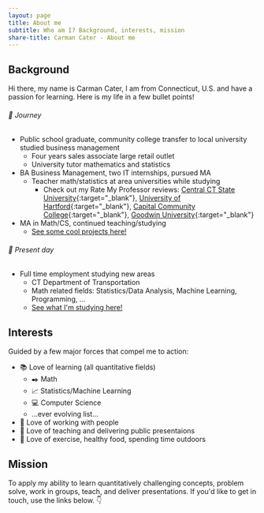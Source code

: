 ```yaml
---
layout: page
title: About me
subtitle: Who am I? Background, interests, mission
share-title: Carman Cater - About me
---
```


## Background 
Hi there, my name is Carman Cater, I am from Connecticut, U.S. and have a passion for learning. Here is my life in a few bullet points!

###### :baby: Journey
- Public school graduate, community college transfer to local university studied business management
  - Four years sales associate large retail outlet
  - University tutor mathematics and statistics
- BA Business Management, two IT internships, pursued MA
  - Teacher math/statistics at area universities while studying
    - Check out my Rate My Professor reviews: [Central CT State University](https://www.ratemyprofessors.com/professor/2398329){:target="_blank"}, [University of Hartford](https://www.ratemyprofessors.com/professor/2619271){:target="_blank"}, [Capital Community College](https://www.ratemyprofessors.com/professor/2619272){:target="_blank"}, [Goodwin University](https://www.ratemyprofessors.com/professor/2523642){:target="_blank"}
- MA in Math/CS, continued teaching/studying
  - [See some cool projects here!](Projects.md)

###### :man: Present day
- Full time employment studying new areas
  - CT Department of Transportation
  - Math related fields: Statistics/Data Analysis, Machine Learning, Programming, ...
  - [See what I'm studying here!](currentStudies.md)

## Interests
Guided by a few major forces that compel me to action:
- :books: Love of learning (all quantitative fields)
  - :black_nib: Math 
  - :chart_with_upwards_trend: Statistics/Machine Learning
  - :computer: Computer Science
  - ...ever evolving list...
- :office: Love of working with people 
- :speech_balloon: Love of teaching and delivering public presentaions
- :muscle: Love of exercise, healthy food, spending time outdoors

## Mission
To apply my ability to learn quantitatively challenging concepts, problem solve, work in groups, teach, and deliver presentations. If you'd like to get in touch, use the links below. :point_down:










<!-- After narrowly sliding into community college (MxCC) after a tumultuos high school experience I began studying Business Management. It was at my transfer institution (CCSU) that I began tutoring statistics and mathematics.  -->



<!-- From this time I made the connection between my love of working in groups, giving public presentations, learning and teaching that I began a lifelong quest for  -->

